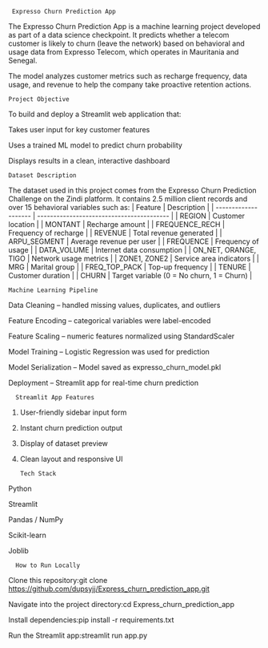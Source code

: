      Expresso Churn Prediction App



The Expresso Churn Prediction App is a machine learning project developed as part of a data science checkpoint.
It predicts whether a telecom customer is likely to churn (leave the network) based on behavioral and usage data from Expresso Telecom, which operates in Mauritania and Senegal.

The model analyzes customer metrics such as recharge frequency, data usage, and revenue to help the company take proactive retention actions.


    Project Objective


To build and deploy a Streamlit web application that:

Takes user input for key customer features

Uses a trained ML model to predict churn probability

Displays results in a clean, interactive dashboard



    Dataset Description

The dataset used in this project comes from the Expresso Churn Prediction Challenge on the Zindi platform.
It contains 2.5 million client records and over 15 behavioral variables such as:
| Feature              | Description                               |
| -------------------- | ----------------------------------------- |
| REGION               | Customer location                         |
| MONTANT              | Recharge amount                           |
| FREQUENCE_RECH       | Frequency of recharge                     |
| REVENUE              | Total revenue generated                   |
| ARPU_SEGMENT         | Average revenue per user                  |
| FREQUENCE            | Frequency of usage                        |
| DATA_VOLUME          | Internet data consumption                 |
| ON_NET, ORANGE, TIGO | Network usage metrics                     |
| ZONE1, ZONE2         | Service area indicators                   |
| MRG                  | Marital group                             |
| FREQ_TOP_PACK        | Top-up frequency                          |
| TENURE               | Customer duration                         |
| CHURN                | Target variable (0 = No churn, 1 = Churn) |



    Machine Learning Pipeline

Data Cleaning – handled missing values, duplicates, and outliers

Feature Encoding – categorical variables were label-encoded

Feature Scaling – numeric features normalized using StandardScaler

Model Training – Logistic Regression was used for prediction

Model Serialization – Model saved as expresso_churn_model.pkl

Deployment – Streamlit app for real-time churn prediction



      Streamlit App Features

1. User-friendly sidebar input form

2.  Instant churn prediction output

3. Display of dataset preview

4. Clean layout and responsive UI




       Tech Stack

Python

Streamlit

Pandas / NumPy

Scikit-learn

Joblib







      How to Run Locally

Clone this repository:git clone https://github.com/dupsyjj/Express_churn_prediction_app.git




Navigate into the project directory:cd Express_churn_prediction_app



Install dependencies:pip install -r requirements.txt




Run the Streamlit app:streamlit run app.py





     







